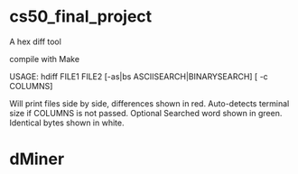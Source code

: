 cs50_final_project
==================

A hex diff tool

compile with Make 

USAGE: hdiff FILE1 FILE2 [-as|bs ASCIISEARCH|BINARYSEARCH] [ -c COLUMNS]

Will print files side by side, differences shown in red. 
Auto-detects terminal size if COLUMNS is not passed. 
Optional Searched word shown in green.
Identical bytes shown in white.
# dMiner
